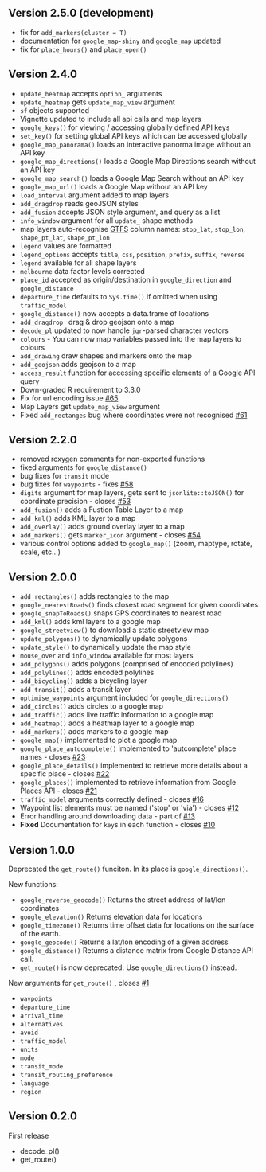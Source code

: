 ## Version 2.5.0 (development)

* fix for `add_markers(cluster = T)`
* documentation for `google_map-shiny` and `google_map` updated
* fix for `place_hours()` and `place_open()`


## Version 2.4.0

* `update_heatmap` accepts `option_` arguments
* `update_heatmap` gets `update_map_view` argument
* `sf` objects supported
* Vignette updated to include all api calls and map layers
* `google_keys()` for viewing / accessing globally defined API keys
* `set_key()` for setting global API keys which can be accessed globally
* `google_map_panorama()` loads an interactive panorma image without an API key
* `google_map_directions()` loads a Google Map Directions search without an API key
* `google_map_search()` loads a Google Map Search without an API key
* `google_map_url()` loads a Google Map without an API key
* `load_interval` argument added to map layers
* `add_dragdrop` reads geoJSON styles
* `add_fusion` accepts JSON style argument, and query as a list
* `info_window` argument for all `update_` shape methods
* map layers auto-recognise [GTFS](https://developers.google.com/transit/gtfs/) column names: `stop_lat`, `stop_lon`, `shape_pt_lat`, `shape_pt_lon`
* `legend` values are formatted
* `legend_options` accepts `title`, `css`, `position`, `prefix`, `suffix`, `reverse`
* `legend` available for all shape layers
* `melbourne` data factor levels corrected
* `place_id` accepted as origin/destination in `google_direction` and `google_distance`
* `departure_time` defaults to `Sys.time()` if omitted when using `traffic_model`
* `google_distance()` now accepts a data.frame of locations
* `add_dragdrop ` drag & drop geojson onto a map
* `decode_pl` updated to now handle `jqr`-parsed character vectors
* `colours` - You can now map variables passed into the map layers to colours
* `add_drawing` draw shapes and markers onto the map
* `add_geojson` adds geojson to a map
* `access_result` function for accessing specific elements of a Google API query
* Down-graded R requirement to 3.3.0
* Fix for url encoding issue [#65](https://github.com/SymbolixAU/googleway/issues/65)
* Map Layers get `update_map_view` argument
* Fixed `add_rectanges` bug where coordinates were not recognised [#61](https://github.com/SymbolixAU/googleway/issues/61)


## Version 2.2.0

* removed roxygen comments for non-exported functions
* fixed arguments for `google_distance()`
* bug fixes for `transit` mode
* bug fixes for `waypoints` - fixes [#58](https://github.com/SymbolixAU/googleway/issues/58)
* `digits` argument for map layers, gets sent to `jsonlite::toJSON()` for coordinate precision - closes [#53](https://github.com/SymbolixAU/googleway/issues/53)
* `add_fusion()` adds a Fustion Table Layer to a map
* `add_kml()` adds KML layer to a map
* `add_overlay()` adds ground overlay layer to a map
* `add_markers()` gets `marker_icon` argument - closes [#54](https://github.com/SymbolixAU/googleway/issues/54)
* various control options added to `google_map()` (zoom, maptype, rotate, scale, etc...)


## Version 2.0.0 

* `add_rectangles()` adds rectangles to the map
* `google_nearestRoads()` finds closest road segment for given coordinates
* `google_snapToRoads()` snaps GPS coordinates to nearest road
* `add_kml()` adds kml layers to a google map
* `google_streetview()` to download a static streetview map
* `update_polygons()` to dynamically update polygons
* `update_style()` to dynamically update the map style
* `mouse_over` and `info_window` available for most layers
* `add_polygons()` adds polygons (comprised of encoded polylines)
* `add_polylines()` adds encoded polylines
* `add_bicycling()` adds a bicycling layer
* `add_transit()` adds a transit layer
* `optimise_waypoints` argument included for `google_directions()`
* `add_circles()` adds circles to a google map
* `add_traffic()` adds live traffic information to a google map
* `add_heatmap()` adds a heatmap layer to a google map
* `add_markers()` adds markers to a google map
* `google_map()` implemented to plot a google map 
* `google_place_autocomplete()` implemented to 'autcomplete' place names - closes [#23](https://github.com/SymbolixAU/googleway/issues/23)
* `google_place_details()` implemented to retrieve more details about a specific place - closes [#22](https://github.com/SymbolixAU/googleway/issues/22)
* `google_places()` implemented to retrieve information from Google Places API - closes [#21](https://github.com/SymbolixAU/googleway/issues/21)
* `traffic_model` arguments correctly defined - closes [#16](https://github.com/SymbolixAU/googleway/issues/16)
* Waypoint list elements must be named ('stop' or 'via') - closes [#12](https://github.com/SymbolixAU/googleway/issues/12)
* Error handling around downloading data - part of [#13](https://github.com/SymbolixAU/googleway/issues/13)
* **Fixed** Documentation for `key`s in each function - closes [#10](https://github.com/SymbolixAU/googleway/issues/10)


## Version 1.0.0

Deprecated the `get_route()` funciton. In its place is `google_directions()`.

New functions:

* `google_reverse_geocode()` Returns the street address of lat/lon coordinates
* `google_elevation()` Returns elevation data for locations
* `google_timezone()` Returns time offset data for locations on the surface of the earth.
* `google_geocode()` Returns a lat/lon encoding of a given address
* `google_distance()` Returns a distance matrix from Google Distance API call.
* `get_route()` is now deprecated. Use `google_directions()` instead.

New arguments for `get_route()` , closes [#1](https://github.com/SymbolixAU/googleway/issues/1)

* `waypoints`
* `departure_time` 
* `arrival_time`
* `alternatives` 
* `avoid`
* `traffic_model`
* `units`
* `mode`
* `transit_mode`
* `transit_routing_preference`
* `language`
* `region`


## Version 0.2.0

First release

* decode_pl()
* get_route()
